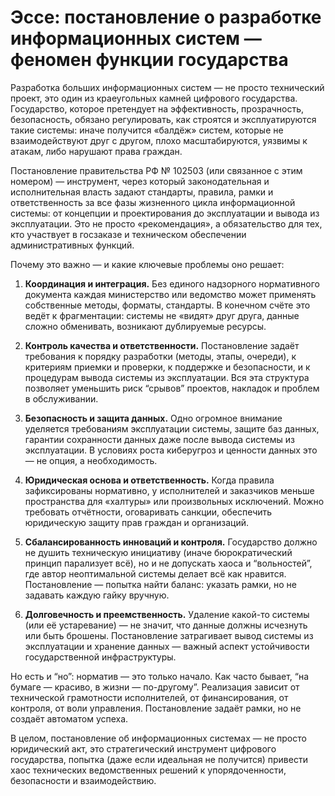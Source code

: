 # Эссе: постановление о разработке информационных систем — феномен функции государства

Разработка больших информационных систем — не просто технический проект, это один из краеугольных камней цифрового государства. Государство, которое претендует на эффективность, прозрачность, безопасность, обязано регулировать, как строятся и эксплуатируются такие системы: иначе получится «балдёж» систем, которые не взаимодействуют друг с другом, плохо масштабируются, уязвимы к атакам, либо нарушают права граждан.

Постановление правительства РФ № 102503 (или связанное с этим номером) — инструмент, через который законодательная и исполнительная власть задают стандарты, правила, рамки и ответственность за все фазы жизненного цикла информационной системы: от концепции и проектирования до эксплуатации и вывода из эксплуатации. Это не просто «рекомендация», а обязательство для тех, кто участвует в госзаказе и техническом обеспечении административных функций.

Почему это важно — и какие ключевые проблемы оно решает:

1. **Координация и интеграция.** Без единого надзорного нормативного документа каждая министерство или ведомство может применять собственные методы, форматы, стандарты. В конечном счёте это ведёт к фрагментации: системы не «видят» друг друга, данные сложно обменивать, возникают дублируемые ресурсы.

2. **Контроль качества и ответственности.** Постановление задаёт требования к порядку разработки (методы, этапы, очереди), к критериям приемки и проверки, к поддержке и безопасности, и к процедурам вывода системы из эксплуатации. Вся эта структура позволяет уменьшить риск “срывов” проектов, накладок и проблем в обслуживании.

3. **Безопасность и защита данных.** Одно огромное внимание уделяется требованиям эксплуатации системы, защите баз данных, гарантии сохранности данных даже после вывода системы из эксплуатации. В условиях роста киберугроз и ценности данных это — не опция, а необходимость.

4. **Юридическая основа и ответственность.** Когда правила зафиксированы нормативно, у исполнителей и заказчиков меньше пространства для «халтуры» или произвольных исключений. Можно требовать отчётности, оговаривать санкции, обеспечить юридическую защиту прав граждан и организаций.

5. **Сбалансированность инноваций и контроля.** Государство должно не душить техническую инициативу (иначе бюрократический принцип парализует всё), но и не допускать хаоса и “вольностей”, где автор неоптимальной системы делает всё как нравится. Постановление — попытка найти баланс: указать рамки, но не задавать каждую гайку вручную.

6. **Долговечность и преемственность.** Удаление какой-то системы (или её устаревание) — не значит, что данные должны исчезнуть или быть брошены. Постановление затрагивает вывод системы из эксплуатации и хранение данных — важный аспект устойчивости государственной инфраструктуры.

Но есть и “но”: норматив — это только начало. Как часто бывает, “на бумаге — красиво, в жизни — по-другому”. Реализация зависит от технической грамотности исполнителей, от финансирования, от контроля, от воли управления. Постановление задаёт рамки, но не создаёт автоматом успеха.

В целом, постановление об информационных системах — не просто юридический акт, это стратегический инструмент цифрового государства, попытка (даже если идеальная не получится) привести хаос технических ведомственных решений к упорядоченности, безопасности и взаимодействию.




